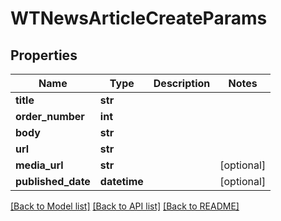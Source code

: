 # WTNewsArticleCreateParams


## Properties
Name | Type | Description | Notes
------------ | ------------- | ------------- | -------------
**title** | **str** |  | 
**order_number** | **int** |  | 
**body** | **str** |  | 
**url** | **str** |  | 
**media_url** | **str** |  | [optional] 
**published_date** | **datetime** |  | [optional] 

[[Back to Model list]](../README.md#documentation-for-models) [[Back to API list]](../README.md#documentation-for-api-endpoints) [[Back to README]](../README.md)


